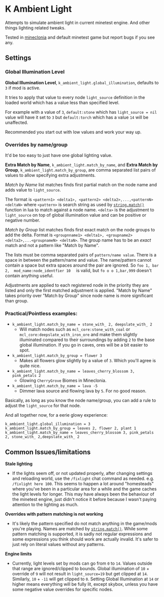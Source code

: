 K Ambient Light
===============

Attempts to simulate ambient light in current minetest engine. And other things lighting related tweaks.

Tested in [mineclonia](https://content.minetest.net/packages/ryvnf/mineclonia/) and default minetest game but report bugs if you see any.

## Settings

### Global Illumination Level

**Global Illumination Level**, `k_ambient_light.global_illumination`, defaults to `3` if mod is active.

It tries to apply that value to every node `light_source` definition in the loaded world which has a value less than specified level.

For example with a value of `3`, `default:stone` which has `light_source = nil` value will have it set to `3` but `default:torch` which has a value `14` will be unaffected.

Recommended you start out with low values and work your way up.

### Overrides by name/group

It'd be too easy to just have one global lighting value.

**Extra Match by Name**, `k_ambient_light.match_by_name`, and **Extra Match by Group**, `k_ambient_light.match_by_group`, are comma separated list pairs of values to allow specifying extra adjustments.

*Match by Name* list matches finds first partial match on the node name and adds value to `light_source`.

The format is `<pattern1> <delta1>, <pattern2> <delta2>,...,<patternN> <deltaN>` where `<pattern>` is search string as used by [`string.match()`](https://www.lua.org/manual/5.3/manual.html#6.4.1) function in lua to match against a node name. `<delta>` is the  adjustment to `light_source` on top of global illumination value and can be positive or negative number.

*Match by Group* list matches finds first exact match on the node groups to add the delta. Format is `<groupnname1> <delta1>, <groupname2> <delta2>,...<groupnameN> <deltaN>`.
The group name has to be an _exact_ match and not a pattern like "Match by Name".

The lists must be comma separated pairs of `pattern/name value`. There is a space in between the pattern/name and value. The name/pattern cannot contain a space but extra spaces around the pair are ignored. So `foo 1, bar 2,  mod_name:node_identfier 10  ` is valid, but `fo o o 1,bar,999` doesn't contain anything useful.

Adjustments are applied to each registered node in the priority they are listed and only the first matched adjustment is applied. "Match by Name" takes priority over "Match by Group" since node name is more significant than group. 

### Practical/Pointless examples:

 * `k_ambient_light.match_by_name = stone_with_ 2, deepslate_with_ 2`
    * Will match nodes such as `mcl_core:stone_with_coal` or `mcl_core:deepslate_with_iron_ore` and make them slightly illuminated compared to their surroundings by adding `2` to the base global illumination. If you go in caves, ores will be a bit easier to spot.
 * `k_ambient_light.match_by_group = flower 3`
    * Makes all flowers glow slightly by a value of `3`. Which you'll agree is quite nice.
 * `k_ambient_light.match_by_name = leaves_cherry_blossom 3, pink_petals 2`
    * Glowing `CherryGrove` Biomes in Mineclonia.
 * `k_ambient_light.match_by_name = lava -5`
    * Dimmer lava source and flowing lava by `5`. For no good reason.

Basically, as long as you know the node name/group, you can add a rule to adjust the `light_source` for that node.

And all together now, for a eerie glowy experience:

```
k_ambient_light.global_illumination = 3
k_ambient_light.match_by_group = leaves 2, flower 2, plant 1
k_ambient_light.match_by_name = leaves_cherry_blossom 3, pink_petals 2, stone_with_ 2,deepslate_with_ 2
```

## Common Issues/limitations

**Stale lighting** 

* If the lights seem off, or not updated properly, after changing settings and reloading world, use the `/fixlight` chat command as needed. e.g. `/fixlight here 100`. This seems to happen a lot around "homesteads" where you've been in a particular area for a while and the game caches the light levels for longer. This may have always been the behaviour of the minetest engine, just didn't notice it before because I wasn't paying attention to the lighting as much.

**Overrides with pattern matching is not working**

 * It's likely the pattern specified do not match anything in the game/mods you're playing. Names are matched by [`string.match()`](https://www.lua.org/manual/5.3/manual.html#6.4.1). While some pattern matching is supported, it is sadly not regular expressions and some expressions you think should work are actually invalid. It's safer to just rely on literal values without any patterns.

 **Engine limits**
 
 * Currently, light levels set by mods can go from `0` to `14`. Values outside that range are ignored/clipped to bounds. Global illumination of `10` + override of `9` will not result in `light_source=19` but get clipped at `14`. Similarly, `10` + `-11` will get clipped to `0`. Setting Global Illumination at `14` or higher means everything will be fully lit, except skybox, unless you have some negative value overrides for specific nodes.
